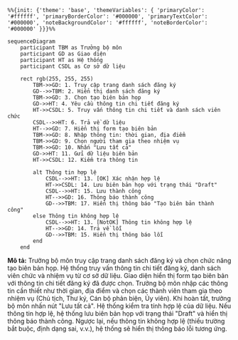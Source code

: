 ```mermaid
%%{init: {'theme': 'base', 'themeVariables': { 'primaryColor': '#ffffff', 'primaryBorderColor': '#000000', 'primaryTextColor': '#000000', 'noteBackgroundColor': '#ffffff', 'noteBorderColor': '#000000' }}}%%

sequenceDiagram
    participant TBM as Trưởng bộ môn
    participant GD as Giao diện
    participant HT as Hệ thống
    participant CSDL as Cơ sở dữ liệu

    rect rgb(255, 255, 255)
        TBM->>GD: 1. Truy cập trang danh sách đăng ký
        GD-->>TBM: 2. Hiển thị danh sách đăng ký
        TBM->>GD: 3. Chọn tạo biên bản họp
        GD->>HT: 4. Yêu cầu thông tin chi tiết đăng ký
        HT->>CSDL: 5. Truy vấn thông tin chi tiết và danh sách viên chức
        CSDL-->>HT: 6. Trả về dữ liệu
        HT-->>GD: 7. Hiển thị form tạo biên bản
        TBM->>GD: 8. Nhập thông tin: thời gian, địa điểm
        TBM->>GD: 9. Chọn người tham gia theo nhiệm vụ
        TBM->>GD: 10. Nhấn "Lưu tất cả"
        GD->>HT: 11. Gửi dữ liệu biên bản
        HT->>CSDL: 12. Kiểm tra thông tin
        
        alt Thông tin hợp lệ
            CSDL-->>HT: 13. [OK] Xác nhận hợp lệ
            HT->>CSDL: 14. Lưu biên bản họp với trạng thái "Draft"
            CSDL-->>HT: 15. Lưu thành công
            HT-->>GD: 16. Thông báo thành công
            GD-->>TBM: 17. Hiển thị thông báo "Tạo biên bản thành công"
        else Thông tin không hợp lệ
            CSDL-->>HT: 13. [NotOK] Thông tin không hợp lệ
            HT-->>GD: 14. Trả về lỗi
            GD-->>TBM: 15. Hiển thị thông báo lỗi
        end
    end
```

**Mô tả:** Trưởng bộ môn truy cập trang danh sách đăng ký và chọn chức năng tạo biên bản họp. Hệ thống truy vấn thông tin chi tiết đăng ký, danh sách viên chức và nhiệm vụ từ cơ sở dữ liệu. Giao diện hiển thị form tạo biên bản với thông tin chi tiết đăng ký đã được chọn. Trưởng bộ môn nhập các thông tin cần thiết như thời gian, địa điểm và chọn các thành viên tham gia theo nhiệm vụ (Chủ tịch, Thư ký, Cán bộ phản biện, Ủy viên). Khi hoàn tất, trưởng bộ môn nhấn nút "Lưu tất cả". Hệ thống kiểm tra tính hợp lệ của dữ liệu. Nếu thông tin hợp lệ, hệ thống lưu biên bản họp với trạng thái "Draft" và hiển thị thông báo thành công. Ngược lại, nếu thông tin không hợp lệ (thiếu trường bắt buộc, định dạng sai, v.v.), hệ thống sẽ hiển thị thông báo lỗi tương ứng. 